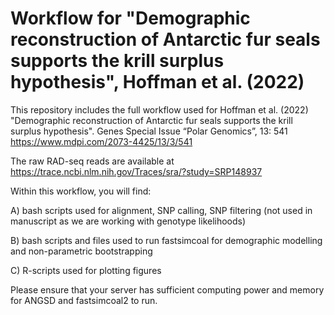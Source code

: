 # Workflow for "Demographic reconstruction of Antarctic fur seals supports the krill surplus hypothesis", Hoffman et al. (2022)

This repository includes the full workflow used for Hoffman et al. (2022) "Demographic reconstruction of Antarctic fur seals supports the krill surplus hypothesis". Genes Special Issue “Polar Genomics”, 13: 541 https://www.mdpi.com/2073-4425/13/3/541

The raw RAD-seq reads are available at https://trace.ncbi.nlm.nih.gov/Traces/sra/?study=SRP148937

Within this workflow, you will find:

A) bash scripts used for alignment, SNP calling, SNP filtering (not used in manuscript as we are working with genotype likelihoods)

B) bash scripts and files used to run fastsimcoal for demographic modelling and non-parametric bootstrapping

C) R-scripts used for plotting figures

Please ensure that your server has sufficient computing power and memory for ANGSD and fastsimcoal2 to run.
